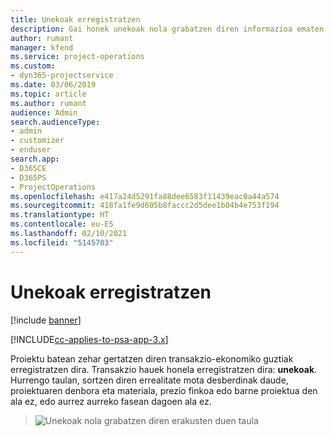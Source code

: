 ```yaml
---
title: Unekoak erregistratzen
description: Gai honek unekoak nola grabatzen diren informazioa ematen du.
author: rumant
manager: kfend
ms.service: project-operations
ms.custom:
- dyn365-projectservice
ms.date: 03/06/2019
ms.topic: article
ms.author: rumant
audience: Admin
search.audienceType:
- admin
- customizer
- enduser
search.app:
- D365CE
- D365PS
- ProjectOperations
ms.openlocfilehash: e417a24d5291fa88dee6583f11439eac0a44a574
ms.sourcegitcommit: 418fa1fe9d605b8faccc2d5dee1b04b4e753f194
ms.translationtype: HT
ms.contentlocale: eu-ES
ms.lasthandoff: 02/10/2021
ms.locfileid: "5145703"
---
```

# <a name="recording-actuals"></a>Unekoak erregistratzen 

[!include [banner](../includes/psa-now-project-operations.md)]

[!INCLUDE[cc-applies-to-psa-app-3.x](../includes/cc-applies-to-psa-app-3x.md)]

Proiektu batean zehar gertatzen diren transakzio-ekonomiko guztiak erregistratzen dira. Transakzio hauek honela erregistratzen dira: **unekoak**. Hurrengo taulan, sortzen diren errealitate mota desberdinak daude, proiektuaren denbora eta materiala, prezio finkoa edo barne proiektua den ala ez, edo aurrez aurreko fasean dagoen ala ez.

> ![Unekoak nola grabatzen diren erakusten duen taula](media/advanced-table2.png)
